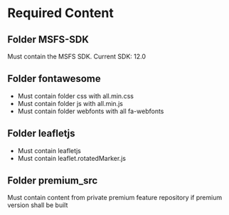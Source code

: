 # Required Content

## Folder MSFS-SDK

Must contain the MSFS SDK. Current SDK: 12.0

## Folder fontawesome

- Must contain folder css with all.min.css
- Must contain folder js with all.min.js
- Must contain folder webfonts with all fa-webfonts

## Folder leafletjs

- Must contain leafletjs
- Must contain leaflet.rotatedMarker.js

## Folder premium_src

Must contain content from private premium feature repository if premium version shall be built